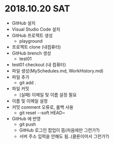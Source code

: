 # 2018.10.20 SAT
- GitHub 설치
- Visual Studio Code 설치
- GitHub 프로젝트 생성
    - playground
- 프로젝트 clone (내컴퓨터)
- GitHub brench 생성
    - test01
- test01 checkout (내 컴퓨터)
- 파일 생성(MySchedules.md, WorkHistory.md)
- 파일 추가
    - git add .
- 파일 커밋
    - (실패) 이메일 및 이름 설정 필요
- 이름 및 이메일 설정
- 커밋 comment 오류로, 롤백 사용
    - git reset --soft HEAD~
- GitHub 에 반영
    - git push
    - GitHub 로그인 팝업이 뜸(처음에만 그런가?)
    - 서버 주소 입력을 안해도 됨..(클론이어서 그런가?)